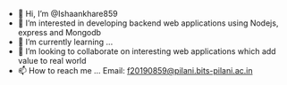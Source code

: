- 👋 Hi, I’m @Ishaankhare859
- 👀 I’m interested in developing backend web applications using Nodejs, express and Mongodb
- 🌱 I’m currently learning ...
- 💞️ I’m looking to collaborate on interesting web applications which add value to real world
- 📫 How to reach me ... Email: f20190859@pilani.bits-pilani.ac.in

<!---
Ishaankhare859/Ishaankhare859 is a ✨ special ✨ repository because its `README.md` (this file) appears on your GitHub profile.
You can click the Preview link to take a look at your changes.
--->
